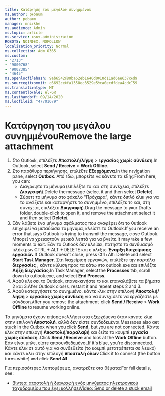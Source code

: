 ```yaml
---
title: Κατάργηση του μεγάλου συνημμένου
ms.author: pebaum
author: pebaum
manager: mnirkhe
ms.audience: Admin
ms.topic: article
ms.service: o365-administration
ROBOTS: NOINDEX, NOFOLLOW
localization_priority: Normal
ms.collection: Adm_O365
ms.custom:
- "2713"
- "9000768"
- "9002385"
- "4645"
ms.openlocfilehash: 9ab6542d80ba62eb1640d0010d11ad6ae637ced9
ms.sourcegitcommit: c6692ce0fa1358ec3529e59ca0ecdfdea4cdc759
ms.translationtype: MT
ms.contentlocale: el-GR
ms.lasthandoff: 09/14/2020
ms.locfileid: "47701679"
---
```

# <a name="remove-the-large-attachment"></a><span data-ttu-id="6dc4f-102">Κατάργηση του μεγάλου συνημμένου</span><span class="sxs-lookup"><span data-stu-id="6dc4f-102">Remove the large attachment</span></span>

1. <span data-ttu-id="6dc4f-103">Στο Outlook, επιλέξτε **Αποστολή/λήψη**  >  **εργασίας χωρίς σύνδεση**.</span><span class="sxs-lookup"><span data-stu-id="6dc4f-103">In Outlook, select **Send / Receive** > **Work Offline**.</span></span> 
2. <span data-ttu-id="6dc4f-104">Στο παράθυρο περιήγησης, επιλέξτε **Εξερχόμενα**.</span><span class="sxs-lookup"><span data-stu-id="6dc4f-104">In the navigation pane, select **Outbox**.</span></span> <span data-ttu-id="6dc4f-105">Από εδώ, μπορείτε να κάνετε τα εξής:</span><span class="sxs-lookup"><span data-stu-id="6dc4f-105">From here, you can:</span></span> 
    - <span data-ttu-id="6dc4f-106">Διαγράψτε το μήνυμα (επιλέξτε το και, στη συνέχεια, επιλέξτε **Διαγραφή**).</span><span class="sxs-lookup"><span data-stu-id="6dc4f-106">Delete the message (select it and then select **Delete**).</span></span>
    - <span data-ttu-id="6dc4f-107">Σύρετε το μήνυμα στο φάκελο "Πρόχειρα", κάντε διπλό κλικ για να το ανοίξετε και καταργήστε το συνημμένο, επιλέξτε το και, στη συνέχεια, επιλέξτε **Διαγραφή**).</span><span class="sxs-lookup"><span data-stu-id="6dc4f-107">Drag the message to your Drafts folder, double-click to open it, and remove the attachment select it and then select **Delete**).</span></span>
3. <span data-ttu-id="6dc4f-108">Εάν λάβετε ένα μήνυμα σφάλματος που αναφέρει ότι το Outlook επιχειρεί να μεταδώσει το μήνυμα, κλείστε το Outlook.</span><span class="sxs-lookup"><span data-stu-id="6dc4f-108">If you receive an error that says Outlook is trying to transmit the message, close Outlook.</span></span> <span data-ttu-id="6dc4f-109">Μπορεί να χρειαστούν μερικά λεπτά για να βγείτε.</span><span class="sxs-lookup"><span data-stu-id="6dc4f-109">It may take a few moments to exit.</span></span> <span data-ttu-id="6dc4f-110">Εάν το Outlook δεν κλείσει, πατήστε το συνδυασμό πλήκτρων CTRL + ALT + DELETE και επιλέξτε **Έναρξη διαχείρισης εργασιών**.</span><span class="sxs-lookup"><span data-stu-id="6dc4f-110">If Outlook doesn't close, press Ctrl+Alt+Delete and select **Start Task Manager**.</span></span> <span data-ttu-id="6dc4f-111">Στη διαχείριση εργασιών, επιλέξτε την καρτέλα **διεργασίες** , κάντε κύλιση προς τα κάτω στο outlook.exe και επιλέξτε **Λήξη διεργασίας**.</span><span class="sxs-lookup"><span data-stu-id="6dc4f-111">In Task Manager, select the **Processes** tab, scroll down to outlook.exe, and select **End Process**.</span></span>
4. <span data-ttu-id="6dc4f-112">Αφού κλείσει το Outlook, επανεκκινήστε το και επαναλάβετε τα βήματα 2 και 3.</span><span class="sxs-lookup"><span data-stu-id="6dc4f-112">After Outlook closes, restart it and repeat steps 2 and 3.</span></span> 
5. <span data-ttu-id="6dc4f-113">Αφού καταργήσετε το συνημμένο, κάντε κλικ στην επιλογή **Αποστολή/λήψη**  >  **εργασίας χωρίς σύνδεση** για να συνεχίσετε να εργάζεστε με σύνδεση.</span><span class="sxs-lookup"><span data-stu-id="6dc4f-113">After you remove the attachment, click **Send / Receive** > **Work Offline** to resume working online.</span></span> 

<span data-ttu-id="6dc4f-114">Τα μηνύματα έχουν επίσης κολλήσει στα εξερχόμενα όταν κάνετε κλικ στην επιλογή **Αποστολή**, αλλά δεν είστε συνδεδεμένοι.</span><span class="sxs-lookup"><span data-stu-id="6dc4f-114">Messages also get stuck in the Outbox when you click **Send**, but you are not connected.</span></span> <span data-ttu-id="6dc4f-115">Κάντε κλικ στην επιλογή **Αποστολή/παραλαβή** και δείτε το κουμπί **εργασία χωρίς σύνδεση** .</span><span class="sxs-lookup"><span data-stu-id="6dc4f-115">Click **Send / Receive** and look at the **Work Offline** button.</span></span> <span data-ttu-id="6dc4f-116">Εάν είναι μπλε, είστε αποσυνδεδεμένοι.</span><span class="sxs-lookup"><span data-stu-id="6dc4f-116">If it's blue, you're disconnected.</span></span> <span data-ttu-id="6dc4f-117">Κάντε κλικ σε αυτό για να συνδεθείτε (το κουμπί μετατρέπεται σε λευκό) και κάντε κλικ στην επιλογή **Αποστολή όλων**.</span><span class="sxs-lookup"><span data-stu-id="6dc4f-117">Click it to connect (the button turns white) and click **Send All**.</span></span>
 
 <span data-ttu-id="6dc4f-118">Για περισσότερες λεπτομέρειες, ανατρέξτε στα θέματα:</span><span class="sxs-lookup"><span data-stu-id="6dc4f-118">For full details, see:</span></span>
- [<span data-ttu-id="6dc4f-119">Βίντεο: αποστολή ή διαγραφή ενός μηνύματος ηλεκτρονικού ταχυδρομείου που έχει κολλήσει</span><span class="sxs-lookup"><span data-stu-id="6dc4f-119">Video: Send or delete a stuck email</span></span>](https://support.office.com/article/Video-Send-or-delete-an-email-stuck-in-your-outbox-26d5d34a-4e5f-444a-a9e8-44db04a94dec) 